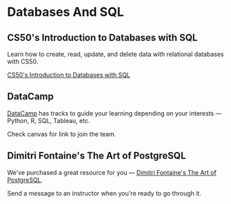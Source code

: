 # Databases And SQL

## CS50's Introduction to Databases with SQL

Learn how to create, read, update, and delete data with relational databases with CS50.

[CS50's Introduction to Databases with SQL](https://pll.harvard.edu/course/cs50s-introduction-databases-sql)

## DataCamp

[DataCamp](https://www.datacamp.com/) has tracks to guide your learning depending on your interests — Python, R, SQL, Tableau, etc.

Check canvas for link to join the team.

## Dimitri Fontaine's The Art of PostgreSQL

We've purchased a great resource for you — [Dimitri Fontaine's The Art of PostgreSQL](https://theartofpostgresql.com/).

Send a message to an instructor when you're ready to go through it.

